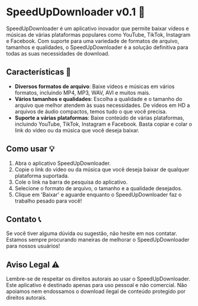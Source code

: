 # SpeedUpDownloader v0.1 🚀

SpeedUpDownloader é um aplicativo inovador que permite baixar vídeos e músicas de várias plataformas populares como YouTube, TikTok, Instagram e Facebook. Com suporte para uma variedade de formatos de arquivo, tamanhos e qualidades, o SpeedUpDownloader é a solução definitiva para todas as suas necessidades de download.

## Características 🌟

- **Diversos formatos de arquivo**: Baixe vídeos e músicas em vários formatos, incluindo MP4, MP3, WAV, AVI e muitos mais.
- **Vários tamanhos e qualidades**: Escolha a qualidade e o tamanho do arquivo que melhor atendem às suas necessidades. De vídeos em HD a arquivos de áudio compactos, temos tudo o que você precisa.
- **Suporte a várias plataformas**: Baixe conteúdo de várias plataformas, incluindo YouTube, TikTok, Instagram e Facebook. Basta copiar e colar o link do vídeo ou da música que você deseja baixar.

## Como usar 💡

1. Abra o aplicativo SpeedUpDownloader.
2. Copie o link do vídeo ou da música que você deseja baixar de qualquer plataforma suportada.
3. Cole o link na barra de pesquisa do aplicativo.
4. Selecione o formato de arquivo, o tamanho e a qualidade desejados.
5. Clique em 'Baixar' e aguarde enquanto o SpeedUpDownloader faz o trabalho pesado para você!

## Contato 📞

Se você tiver alguma dúvida ou sugestão, não hesite em nos contatar. Estamos sempre procurando maneiras de melhorar o SpeedUpDownloader para nossos usuários!

## Aviso Legal ⚠️

Lembre-se de respeitar os direitos autorais ao usar o SpeedUpDownloader. Este aplicativo é destinado apenas para uso pessoal e não comercial. Não apoiamos nem endossamos o download ilegal de conteúdo protegido por direitos autorais.
